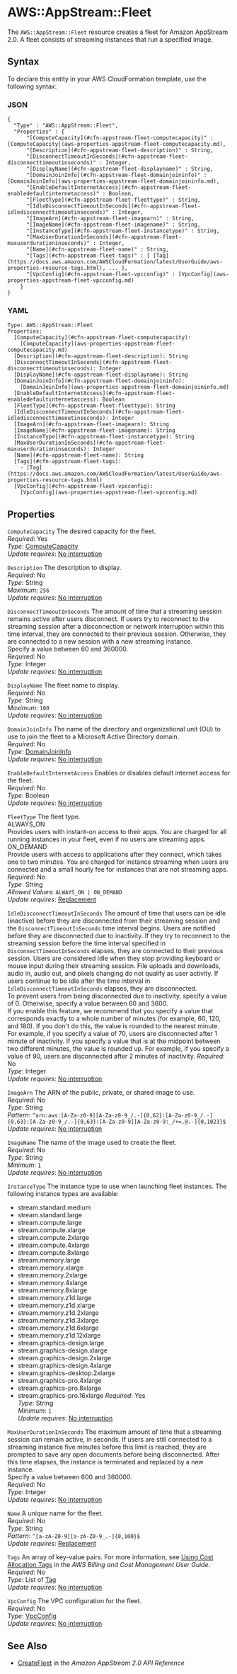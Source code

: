 # AWS::AppStream::Fleet<a name="aws-resource-appstream-fleet"></a>

The `AWS::AppStream::Fleet` resource creates a fleet for Amazon AppStream 2\.0\. A fleet consists of streaming instances that run a specified image\.

## Syntax<a name="aws-resource-appstream-fleet-syntax"></a>

To declare this entity in your AWS CloudFormation template, use the following syntax:

### JSON<a name="aws-resource-appstream-fleet-syntax.json"></a>

```
{
  "Type" : "AWS::AppStream::Fleet",
  "Properties" : {
      "[ComputeCapacity](#cfn-appstream-fleet-computecapacity)" : [ComputeCapacity](aws-properties-appstream-fleet-computecapacity.md),
      "[Description](#cfn-appstream-fleet-description)" : String,
      "[DisconnectTimeoutInSeconds](#cfn-appstream-fleet-disconnecttimeoutinseconds)" : Integer,
      "[DisplayName](#cfn-appstream-fleet-displayname)" : String,
      "[DomainJoinInfo](#cfn-appstream-fleet-domainjoininfo)" : [DomainJoinInfo](aws-properties-appstream-fleet-domainjoininfo.md),
      "[EnableDefaultInternetAccess](#cfn-appstream-fleet-enabledefaultinternetaccess)" : Boolean,
      "[FleetType](#cfn-appstream-fleet-fleettype)" : String,
      "[IdleDisconnectTimeoutInSeconds](#cfn-appstream-fleet-idledisconnecttimeoutinseconds)" : Integer,
      "[ImageArn](#cfn-appstream-fleet-imagearn)" : String,
      "[ImageName](#cfn-appstream-fleet-imagename)" : String,
      "[InstanceType](#cfn-appstream-fleet-instancetype)" : String,
      "[MaxUserDurationInSeconds](#cfn-appstream-fleet-maxuserdurationinseconds)" : Integer,
      "[Name](#cfn-appstream-fleet-name)" : String,
      "[Tags](#cfn-appstream-fleet-tags)" : [ [Tag](https://docs.aws.amazon.com/AWSCloudFormation/latest/UserGuide/aws-properties-resource-tags.html), ... ],
      "[VpcConfig](#cfn-appstream-fleet-vpcconfig)" : [VpcConfig](aws-properties-appstream-fleet-vpcconfig.md)
    }
}
```

### YAML<a name="aws-resource-appstream-fleet-syntax.yaml"></a>

```
Type: AWS::AppStream::Fleet
Properties: 
  [ComputeCapacity](#cfn-appstream-fleet-computecapacity): 
    [ComputeCapacity](aws-properties-appstream-fleet-computecapacity.md)
  [Description](#cfn-appstream-fleet-description): String
  [DisconnectTimeoutInSeconds](#cfn-appstream-fleet-disconnecttimeoutinseconds): Integer
  [DisplayName](#cfn-appstream-fleet-displayname): String
  [DomainJoinInfo](#cfn-appstream-fleet-domainjoininfo): 
    [DomainJoinInfo](aws-properties-appstream-fleet-domainjoininfo.md)
  [EnableDefaultInternetAccess](#cfn-appstream-fleet-enabledefaultinternetaccess): Boolean
  [FleetType](#cfn-appstream-fleet-fleettype): String
  [IdleDisconnectTimeoutInSeconds](#cfn-appstream-fleet-idledisconnecttimeoutinseconds): Integer
  [ImageArn](#cfn-appstream-fleet-imagearn): String
  [ImageName](#cfn-appstream-fleet-imagename): String
  [InstanceType](#cfn-appstream-fleet-instancetype): String
  [MaxUserDurationInSeconds](#cfn-appstream-fleet-maxuserdurationinseconds): Integer
  [Name](#cfn-appstream-fleet-name): String
  [Tags](#cfn-appstream-fleet-tags): 
    - [Tag](https://docs.aws.amazon.com/AWSCloudFormation/latest/UserGuide/aws-properties-resource-tags.html)
  [VpcConfig](#cfn-appstream-fleet-vpcconfig): 
    [VpcConfig](aws-properties-appstream-fleet-vpcconfig.md)
```

## Properties<a name="aws-resource-appstream-fleet-properties"></a>

`ComputeCapacity`  <a name="cfn-appstream-fleet-computecapacity"></a>
The desired capacity for the fleet\.  
*Required*: Yes  
*Type*: [ComputeCapacity](aws-properties-appstream-fleet-computecapacity.md)  
*Update requires*: [No interruption](https://docs.aws.amazon.com/AWSCloudFormation/latest/UserGuide/using-cfn-updating-stacks-update-behaviors.html#update-no-interrupt)

`Description`  <a name="cfn-appstream-fleet-description"></a>
The description to display\.  
*Required*: No  
*Type*: String  
*Maximum*: `256`  
*Update requires*: [No interruption](https://docs.aws.amazon.com/AWSCloudFormation/latest/UserGuide/using-cfn-updating-stacks-update-behaviors.html#update-no-interrupt)

`DisconnectTimeoutInSeconds`  <a name="cfn-appstream-fleet-disconnecttimeoutinseconds"></a>
The amount of time that a streaming session remains active after users disconnect\. If users try to reconnect to the streaming session after a disconnection or network interruption within this time interval, they are connected to their previous session\. Otherwise, they are connected to a new session with a new streaming instance\.   
Specify a value between 60 and 360000\.  
*Required*: No  
*Type*: Integer  
*Update requires*: [No interruption](https://docs.aws.amazon.com/AWSCloudFormation/latest/UserGuide/using-cfn-updating-stacks-update-behaviors.html#update-no-interrupt)

`DisplayName`  <a name="cfn-appstream-fleet-displayname"></a>
The fleet name to display\.  
*Required*: No  
*Type*: String  
*Maximum*: `100`  
*Update requires*: [No interruption](https://docs.aws.amazon.com/AWSCloudFormation/latest/UserGuide/using-cfn-updating-stacks-update-behaviors.html#update-no-interrupt)

`DomainJoinInfo`  <a name="cfn-appstream-fleet-domainjoininfo"></a>
The name of the directory and organizational unit \(OU\) to use to join the fleet to a Microsoft Active Directory domain\.   
*Required*: No  
*Type*: [DomainJoinInfo](aws-properties-appstream-fleet-domainjoininfo.md)  
*Update requires*: [No interruption](https://docs.aws.amazon.com/AWSCloudFormation/latest/UserGuide/using-cfn-updating-stacks-update-behaviors.html#update-no-interrupt)

`EnableDefaultInternetAccess`  <a name="cfn-appstream-fleet-enabledefaultinternetaccess"></a>
Enables or disables default internet access for the fleet\.  
*Required*: No  
*Type*: Boolean  
*Update requires*: [No interruption](https://docs.aws.amazon.com/AWSCloudFormation/latest/UserGuide/using-cfn-updating-stacks-update-behaviors.html#update-no-interrupt)

`FleetType`  <a name="cfn-appstream-fleet-fleettype"></a>
The fleet type\.    
ALWAYS\_ON  
Provides users with instant\-on access to their apps\. You are charged for all running instances in your fleet, even if no users are streaming apps\.  
ON\_DEMAND  
Provide users with access to applications after they connect, which takes one to two minutes\. You are charged for instance streaming when users are connected and a small hourly fee for instances that are not streaming apps\.
*Required*: No  
*Type*: String  
*Allowed Values*: `ALWAYS_ON | ON_DEMAND`  
*Update requires*: [Replacement](https://docs.aws.amazon.com/AWSCloudFormation/latest/UserGuide/using-cfn-updating-stacks-update-behaviors.html#update-replacement)

`IdleDisconnectTimeoutInSeconds`  <a name="cfn-appstream-fleet-idledisconnecttimeoutinseconds"></a>
The amount of time that users can be idle \(inactive\) before they are disconnected from their streaming session and the `DisconnectTimeoutInSeconds` time interval begins\. Users are notified before they are disconnected due to inactivity\. If they try to reconnect to the streaming session before the time interval specified in `DisconnectTimeoutInSeconds` elapses, they are connected to their previous session\. Users are considered idle when they stop providing keyboard or mouse input during their streaming session\. File uploads and downloads, audio in, audio out, and pixels changing do not qualify as user activity\. If users continue to be idle after the time interval in `IdleDisconnectTimeoutInSeconds` elapses, they are disconnected\.  
To prevent users from being disconnected due to inactivity, specify a value of 0\. Otherwise, specify a value between 60 and 3600\.  
If you enable this feature, we recommend that you specify a value that corresponds exactly to a whole number of minutes \(for example, 60, 120, and 180\)\. If you don't do this, the value is rounded to the nearest minute\. For example, if you specify a value of 70, users are disconnected after 1 minute of inactivity\. If you specify a value that is at the midpoint between two different minutes, the value is rounded up\. For example, if you specify a value of 90, users are disconnected after 2 minutes of inactivity\. 
*Required*: No  
*Type*: Integer  
*Update requires*: [No interruption](https://docs.aws.amazon.com/AWSCloudFormation/latest/UserGuide/using-cfn-updating-stacks-update-behaviors.html#update-no-interrupt)

`ImageArn`  <a name="cfn-appstream-fleet-imagearn"></a>
The ARN of the public, private, or shared image to use\.  
*Required*: No  
*Type*: String  
*Pattern*: `^arn:aws:[A-Za-z0-9][A-Za-z0-9_/.-]{0,62}:[A-Za-z0-9_/.-]{0,63}:[A-Za-z0-9_/.-]{0,63}:[A-Za-z0-9][A-Za-z0-9:_/+=,@.-]{0,1023}$`  
*Update requires*: [No interruption](https://docs.aws.amazon.com/AWSCloudFormation/latest/UserGuide/using-cfn-updating-stacks-update-behaviors.html#update-no-interrupt)

`ImageName`  <a name="cfn-appstream-fleet-imagename"></a>
The name of the image used to create the fleet\.  
*Required*: No  
*Type*: String  
*Minimum*: `1`  
*Update requires*: [No interruption](https://docs.aws.amazon.com/AWSCloudFormation/latest/UserGuide/using-cfn-updating-stacks-update-behaviors.html#update-no-interrupt)

`InstanceType`  <a name="cfn-appstream-fleet-instancetype"></a>
The instance type to use when launching fleet instances\. The following instance types are available:  
+ stream\.standard\.medium
+ stream\.standard\.large
+ stream\.compute\.large
+ stream\.compute\.xlarge
+ stream\.compute\.2xlarge
+ stream\.compute\.4xlarge
+ stream\.compute\.8xlarge
+ stream\.memory\.large
+ stream\.memory\.xlarge
+ stream\.memory\.2xlarge
+ stream\.memory\.4xlarge
+ stream\.memory\.8xlarge
+ stream\.memory\.z1d\.large
+ stream\.memory\.z1d\.xlarge
+ stream\.memory\.z1d\.2xlarge
+ stream\.memory\.z1d\.3xlarge
+ stream\.memory\.z1d\.6xlarge
+ stream\.memory\.z1d\.12xlarge
+ stream\.graphics\-design\.large
+ stream\.graphics\-design\.xlarge
+ stream\.graphics\-design\.2xlarge
+ stream\.graphics\-design\.4xlarge
+ stream\.graphics\-desktop\.2xlarge
+ stream\.graphics\-pro\.4xlarge
+ stream\.graphics\-pro\.8xlarge
+ stream\.graphics\-pro\.16xlarge
*Required*: Yes  
*Type*: String  
*Minimum*: `1`  
*Update requires*: [No interruption](https://docs.aws.amazon.com/AWSCloudFormation/latest/UserGuide/using-cfn-updating-stacks-update-behaviors.html#update-no-interrupt)

`MaxUserDurationInSeconds`  <a name="cfn-appstream-fleet-maxuserdurationinseconds"></a>
The maximum amount of time that a streaming session can remain active, in seconds\. If users are still connected to a streaming instance five minutes before this limit is reached, they are prompted to save any open documents before being disconnected\. After this time elapses, the instance is terminated and replaced by a new instance\.  
Specify a value between 600 and 360000\.  
*Required*: No  
*Type*: Integer  
*Update requires*: [No interruption](https://docs.aws.amazon.com/AWSCloudFormation/latest/UserGuide/using-cfn-updating-stacks-update-behaviors.html#update-no-interrupt)

`Name`  <a name="cfn-appstream-fleet-name"></a>
A unique name for the fleet\.  
*Required*: No  
*Type*: String  
*Pattern*: `^[a-zA-Z0-9][a-zA-Z0-9_.-]{0,100}$`  
*Update requires*: [Replacement](https://docs.aws.amazon.com/AWSCloudFormation/latest/UserGuide/using-cfn-updating-stacks-update-behaviors.html#update-replacement)

`Tags`  <a name="cfn-appstream-fleet-tags"></a>
An array of key\-value pairs\. For more information, see [Using Cost Allocation Tags](https://docs.aws.amazon.com/AWSCloudFormation/latest/UserGuide/aws-properties-resource-tags.html) in the *AWS Billing and Cost Management User Guide*\.  
*Required*: No  
*Type*: List of [Tag](https://docs.aws.amazon.com/AWSCloudFormation/latest/UserGuide/aws-properties-resource-tags.html)  
*Update requires*: [No interruption](https://docs.aws.amazon.com/AWSCloudFormation/latest/UserGuide/using-cfn-updating-stacks-update-behaviors.html#update-no-interrupt)

`VpcConfig`  <a name="cfn-appstream-fleet-vpcconfig"></a>
The VPC configuration for the fleet\.  
*Required*: No  
*Type*: [VpcConfig](aws-properties-appstream-fleet-vpcconfig.md)  
*Update requires*: [No interruption](https://docs.aws.amazon.com/AWSCloudFormation/latest/UserGuide/using-cfn-updating-stacks-update-behaviors.html#update-no-interrupt)

## See Also<a name="aws-resource-appstream-fleet--seealso"></a>
+  [CreateFleet](https://docs.aws.amazon.com/appstream2/latest/APIReference/API_CreateFleet.html) in the *Amazon AppStream 2\.0 API Reference* 
